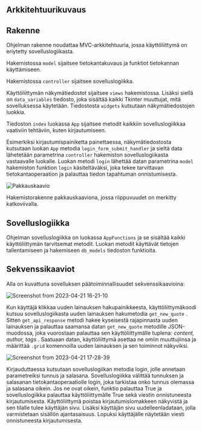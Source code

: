 ## Arkkitehtuurikuvaus

## Rakenne

Ohjelman rakenne noudattaa MVC-arkkitehtuuria, jossa käyttöliittymä on eriytetty sovelluslogiikasta. 

Hakemistossa ```model``` sijaitsee tietokantakuvaus ja funktiot tietokannan käyttämiseen.

Hakemistossa ```controller``` sijaitsee sovelluslogiikka.

Käyttöliittymän näkymätiedostot sijaitsee ```views``` hakemistossa. Lisäksi siellä on ```data_variables``` tiedosto, joka sisältää kaikki Tkinter muuttujat, mitä sovelluksessa käytetään. Tiedostosta ```widgets``` kutsutaan näkymätiedostojen luokkia.

Tiedoston ```index``` luokassa ```App``` sijaitsee metodit kaikkiin sovelluslogiikkaa vaativiin tehtäviin, kuten kirjautumiseen.

Esimerkiksi kirjautumispainiketta painettaessa, näkymätiedostosta kutsutaan luokan ```App``` metodia ```login_form_submit_handler``` ja sieltä data lähetetään parametrina ```controller``` hakemiston sovelluslogiikasta vastaavalle luokalle. Luokan metodi ```login``` lähettää datan parametrina ```model``` hakemiston funktion ```login``` käsiteltäväksi, joka tekee tarvittavan tietokantaoperaation ja palauttaa tiedon tapahtuman onnistumisesta.

![Pakkauskaavio](https://user-images.githubusercontent.com/104189902/235672440-00760644-8049-4e9e-9231-d6f04607adc1.png)


Hakemistorakenne pakkauskaaviona, jossa riippuvuudet on merkitty katkoviivalla.

## Sovelluslogiikka

Ohjelman sovelluslogiikka on luokassa ```AppFunctions``` ja se sisältää kaikki käyttöliittymän tarvitsemat metodit. Luokan metodit käyttävät tietojen tallentamiseen ja hakemiseen ```db_models``` tiedoston funktioita.

## Sekvenssikaaviot 

Alla on kuvattuna sovelluksen päätoiminnallisuudet sekvenssikaavioina:

![Screenshot from 2023-04-21 16-21-10](https://user-images.githubusercontent.com/104189902/233646579-f17151e4-4aa9-46e4-9c12-51a49357bac5.png)

Kun käyttäjä klikkaa uuden lainauksen hakupainikkeesta, käyttöliittymäkoodi kutsuu sovelluslogiikasta uuden lainauksen hakumetodia `get_new_quote` . Sitten `get_api_response` metodi hakee kyseisestä rajapinnasta uuden lainauksen ja palauttaa saamansa datan `get_new_quote` metodille JSON-muodossa, joka vuorostaan palauttaa sen käyttöliittymälle tuplena: *content, author, tags* . Saatuaan datan, käyttöliittymä asettaa ne omiin muuttujiinsa ja määrittää `.grid` komennoilla uuden lainauksen ja sen toiminnot näkyviksi.

![Screenshot from 2023-04-21 17-28-39](https://user-images.githubusercontent.com/104189902/233661967-29023478-63c9-4e0d-8bfa-687ec037666c.png)

Kirjauduttaessa kutsutaan sovelluslogiikan metodia login, jolle annetaan parametreiksi tunnus ja salasana. Sovelluslogiikka välittää tunnuksen ja salasanan tietokantaoperaatiolle login, joka tarkistaa onko tunnus olemassa ja salasana oikein. Jos ne ovat oikein, funktio palauttaa True ja sovelluslogiikka palauttaa käyttöliittymälle True sekä viestin onnistuneesta kirjautumisesta. Käyttöliittymä poistaa kirjautumislomakkeen näkyvistä ja sen tilalle tulee käyttäjän sivu. Lisäksi käyttäjän sivu uudelleenladataan, jolla varmistetaan sisällön ajantasaisuus. Lopuksi käyttäjälle näytetään viesti onnistuneesta kirjautumisesta.
